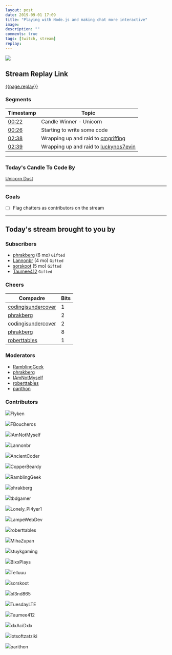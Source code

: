 ```yaml
---
layout: post
date: 2019-09-01 17:09
title: "Playing with Node.js and making chat more interactive"
image:
description: ""
comments: true
tags: [twitch, stream]
replay:
---
```


<img src="{{page.image}}"/>

## Stream Replay Link

[{{page.replay}}]({{page.replay}})

<!--more-->

### Segments

| Timestamp | Topic
| ---       | ---
| [00:22]({{page.replay}}?t=1324.056) | Candle Winner - Unicorn |
| [00:26]({{page.replay}}?t=1615.302) | Starting to write some code |
| [02:38]({{page.replay}}?t=9524.969) | Wrapping up and raid to [cmgriffing](https://twitch.tv/cmgriffing) |
| [02:39]({{page.replay}}?t=9578.431) | Wrapping up and raid to [luckynos7evin](https://twitch.tv/luckynos7evin) |

---

### Today's Candle To Code By

[Unicorn Dust](https://amzn.to/320cEn1)

---

### Goals

- [ ] Flag chatters as contributors on the stream

---

## Today's stream brought to you by

### Subscribers

- [phrakberg](https://twitch.tv/phrakberg) (6 mo) `Gifted`
- [Lannonbr](https://twitch.tv/lannonbr) (4 mo) `Gifted`
- [sorskoot](https://twitch.tv/sorskoot) (5 mo) `Gifted`
- [Taumee412](https://twitch.tv/taumee412) `Gifted`

### Cheers

| Compadre            | Bits        |
| ---                 | ---         |
| [codingisundercover](https://twitch.tv/codingisundercover) | 1 |
| [phrakberg](https://twitch.tv/phrakberg) | 2 |
| [codingisundercover](https://twitch.tv/codingisundercover) | 2 |
| [phrakberg](https://twitch.tv/phrakberg) | 8 |
| [roberttables](https://twitch.tv/roberttables) | 1 |

### Moderators

- [RamblingGeek](https://twitch.tv/ramblinggeek)
- [phrakberg](https://twitch.tv/phrakberg)
- [IAmNotMyself](https://twitch.tv/iamnotmyself)
- [roberttables](https://twitch.tv/roberttables)
- [parithon](https://twitch.tv/parithon)

### Contributors

<p class="user"><img src="https://static-cdn.jtvnw.net/jtv_user_pictures/908fd818-1fbe-4b44-8633-dfc6bec175c9-profile_image-300x300.png"/><span>Flyken</span></p>
<p class="user"><img src="https://static-cdn.jtvnw.net/jtv_user_pictures/3bdd5c96-e43c-4745-b3fc-d969f8f55121-profile_image-300x300.jpeg"/><span>FBoucheros</span></p>
<p class="user"><img src="https://static-cdn.jtvnw.net/jtv_user_pictures/20bd3f0a-ce68-4f5c-a9bf-f61b950be3d2-profile_image-300x300.png"/><span>IAmNotMyself</span></p>
<p class="user"><img src="https://static-cdn.jtvnw.net/jtv_user_pictures/8e4eab31-0a66-4b1a-a0df-ca962e4a9b8e-profile_image-300x300.jpeg"/><span>Lannonbr</span></p>
<p class="user"><img src="https://static-cdn.jtvnw.net/jtv_user_pictures/f5373f0e-4fa8-4d90-8303-12c47001c08f-profile_image-300x300.jpeg"/><span>AncientCoder</span></p>
<p class="user"><img src="https://static-cdn.jtvnw.net/jtv_user_pictures/926c0d6b-bc04-4dba-88a6-915dc6c6bb54-profile_image-300x300.png"/><span>CopperBeardy</span></p>
<p class="user"><img src="https://static-cdn.jtvnw.net/jtv_user_pictures/a390873e-0dff-4ae6-a798-93c1e9516616-profile_image-300x300.png"/><span>RamblingGeek</span></p>
<p class="user"><img src="https://static-cdn.jtvnw.net/jtv_user_pictures/3c435956-3fc3-4ccd-bac5-1c4e1671500b-profile_image-300x300.png"/><span>phrakberg</span></p>
<p class="user"><img src="https://static-cdn.jtvnw.net/jtv_user_pictures/1e60395d-4246-4690-b486-40ebb3c8b00b-profile_image-300x300.png"/><span>tbdgamer</span></p>
<p class="user"><img src="https://static-cdn.jtvnw.net/jtv_user_pictures/ae01250c-087b-4745-8bff-745731ce30da-profile_image-300x300.png"/><span>Lonely_Pl4yer1</span></p>
<p class="user"><img src="https://static-cdn.jtvnw.net/jtv_user_pictures/16707a2a-fcac-48ec-b40d-6d6916162dcc-profile_image-300x300.png"/><span>LampeWebDev</span></p>
<p class="user"><img src="https://static-cdn.jtvnw.net/jtv_user_pictures/6654d342-e3b6-45c4-83fe-32b523bdc7e2-profile_image-300x300.png"/><span>roberttables</span></p>
<p class="user"><img src="https://static-cdn.jtvnw.net/jtv_user_pictures/7b926973-80d1-4ce5-9f1d-9153390a8d9c-profile_image-300x300.png"/><span>MihaZupan</span></p>
<p class="user"><img src="https://static-cdn.jtvnw.net/jtv_user_pictures/9b76630d-fce3-46b9-a230-4fb0b20de988-profile_image-300x300.png"/><span>stuykgaming</span></p>
<p class="user"><img src="https://static-cdn.jtvnw.net/jtv_user_pictures/095ad31c-6075-40b9-ad89-be9a01a0bf58-profile_image-300x300.png"/><span>BixxPlays</span></p>
<p class="user"><img src="https://static-cdn.jtvnw.net/user-default-pictures/bb97f7e6-f11a-4194-9708-52bf5a5125e8-profile_image-300x300.jpg"/><span>Telluuu</span></p>
<p class="user"><img src="https://static-cdn.jtvnw.net/jtv_user_pictures/958a22b1-e9e5-4390-8843-98d9def72a35-profile_image-300x300.png"/><span>sorskoot</span></p>
<p class="user"><img src="https://static-cdn.jtvnw.net/user-default-pictures/bb97f7e6-f11a-4194-9708-52bf5a5125e8-profile_image-300x300.jpg"/><span>bl3nd865</span></p>
<p class="user"><img src="https://static-cdn.jtvnw.net/jtv_user_pictures/tuesdaylte-profile_image-e422319120e08c90-300x300.jpeg"/><span>TuesdayLTE</span></p>
<p class="user"><img src="https://static-cdn.jtvnw.net/user-default-pictures/bb97f7e6-f11a-4194-9708-52bf5a5125e8-profile_image-300x300.jpg"/><span>Taumee412</span></p>
<p class="user"><img src="https://static-cdn.jtvnw.net/jtv_user_pictures/xlxacidxlx-profile_image-c2e051db5e04a5ae-300x300.png"/><span>xlxAciDxlx</span></p>
<p class="user"><img src="https://static-cdn.jtvnw.net/user-default-pictures/b83b1794-7df9-4878-916c-88c2ad2e4f9f-profile_image-300x300.jpg"/><span>lotsoftzatziki</span></p>
<p class="user"><img src="https://static-cdn.jtvnw.net/jtv_user_pictures/abd243dc-3790-4a73-b7b4-1269f89ce083-profile_image-300x300.png"/><span>parithon</span></p>

